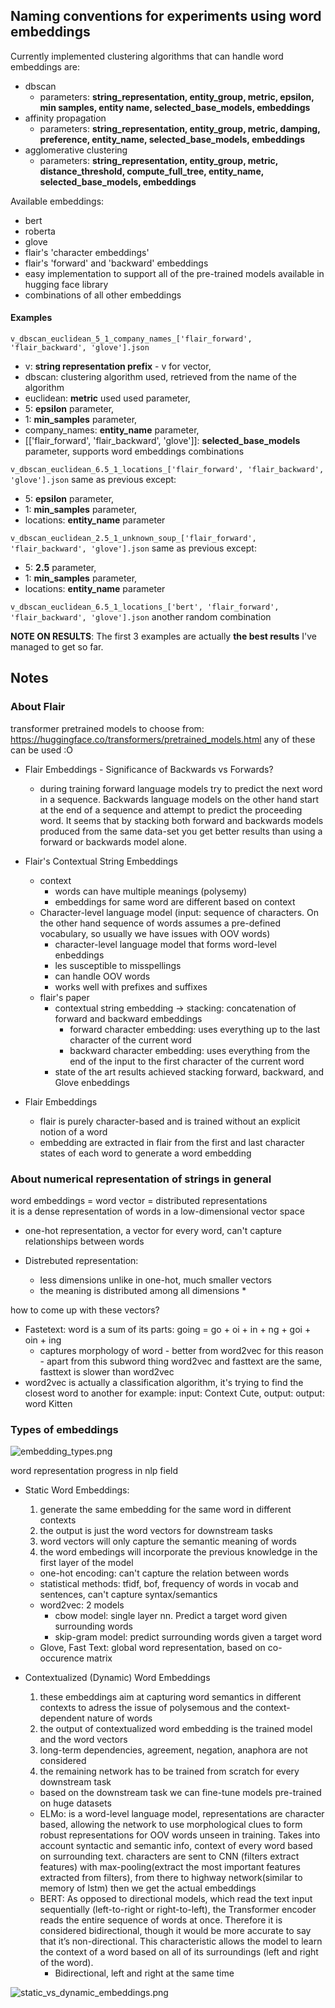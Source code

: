 ## Naming conventions for experiments using word embeddings

Currently implemented clustering algorithms that can handle word embeddings are:
* dbscan
    * parameters: **string_representation, entity_group, metric, epsilon, min samples, 
    entity name, selected_base_models, embeddings**
* affinity propagation
    * parameters: **string_representation, entity_group, metric, damping, preference,
    entity_name, selected_base_models, embeddings**
* agglomerative clustering
    * parameters: **string_representation, entity_group, metric, distance_threshold, 
    compute_full_tree, entity_name, selected_base_models, embeddings**

Available embeddings:
* bert
* roberta
* glove
* flair's 'character embeddings'
* flair's 'forward' and 'backward' embeddings
* easy implementation to support all of the pre-trained models available in 
hugging face library
* combinations of all other embeddings

#### Examples
```v_dbscan_euclidean_5_1_company_names_['flair_forward', 'flair_backward', 'glove'].json```
* v: **string representation prefix** - v for vector,
* dbscan: clustering algorithm used, retrieved from the name of the algorithm
* euclidean: **metric** used used parameter,
* 5: **epsilon** parameter,
* 1: **min_samples** parameter,
* company_names: **entity_name** parameter,
* [['flair_forward', 'flair_backward', 'glove']]: **selected_base_models** parameter,
supports word embeddings combinations


```v_dbscan_euclidean_6.5_1_locations_['flair_forward', 'flair_backward', 'glove'].json```
same as previous except:
* 5: **epsilon** parameter,
* 1: **min_samples** parameter,
* locations: **entity_name** parameter


```v_dbscan_euclidean_2.5_1_unknown_soup_['flair_forward', 'flair_backward', 'glove'].json```
same as previous except:
* 5: **2.5** parameter,
* 1: **min_samples** parameter,
* locations: **entity_name** parameter



```v_dbscan_euclidean_6.5_1_locations_['bert', 'flair_forward', 'flair_backward', 'glove'].json```
another random combination

**NOTE ON RESULTS**: The first 3 examples are actually **the best results** I've managed to get so far.


## Notes

### About Flair
transformer pretrained models to choose from: https://huggingface.co/transformers/pretrained_models.html
any of these can be used   :O
* Flair Embeddings - Significance of Backwards vs Forwards?
    * during training forward language models try to predict the next word in a 
    sequence. Backwards language models on the other hand start at the end of a sequence and attempt to predict the
    proceeding word. It seems that by stacking both forward and backwards models produced from the same data-set you 
    get better results than using a forward or backwards model alone.
    
 * Flair's Contextual String Embeddings
    * context
        * words can have multiple meanings (polysemy)
        * embeddings for same word are different based on context
    * Character-level language model (input: sequence of characters. On the other hand sequence of words assumes 
    a pre-defined vocabulary, so usually we have issues with OOV words)
        * character-level language model that forms word-level enbeddings
        * les susceptible to misspellings
        * can handle OOV words
        * works well with prefixes and suffixes
    * flair's paper
        * contextual string embedding -> stacking: concatenation of forward and backward embeddings
            * forward character embedding: uses everything up to the last character of the current word
            * backward character embedding: uses everything from the end of the input to the first character of the 
            current word
        * state of the art results achieved stacking forward, backward, and Glove enbeddings
 * Flair Embeddings
    * flair is purely character-based and is trained without an explicit notion of a word
    * embedding are extracted in flair from the first and last character states of each word to generate a word embedding
 
        
### About numerical representation of strings in general
word embeddings = word vector = distributed representations    
it is a dense representation of words in a low-dimensional vector space   
 
* one-hot representation, a vector for every word, can't capture relationships between words

* Distrebuted representation:
    * less dimensions unlike in one-hot, much smaller vectors 
    * the meaning is distributed among all dimensions *
    
how to come up with these vectors?    
* Fastetext: word is a sum of its parts: going = go + oi + in + ng + goi + oin + ing
    * captures morphology of word - better from word2vec for this reason - apart from this subword thing word2vec and 
    fasttext are the same, fasttext is slower than word2vec
* word2vec is actually a classification algorithm, it's trying to find the closest word to another
for example: input: Context Cute, output: output: word Kitten

### Types of embeddings

![embedding_types.png](../media/embedding_types.png)

word representation progress in nlp field
* Static Word Embeddings:
    1. generate the same embedding for the same word in different contexts
    2. the output is just the word vectors for downstream tasks
    3. word vectors will only capture the semantic meaning of words
    4. the word embedings will incorporate the previous knowledge in the first layer of the model 
    * one-hot encoding: can't capture the relation between words
    * statistical methods: tfidf, bof, frequency of words in vocab and sentences, can't capture syntax/semantics
    * word2vec: 2 models
        * cbow model: single layer nn. Predict a target word given surrounding words
        * skip-gram model:  predict surrounding words given a target word
    * Glove, Fast Text: global word representation, based on co-occurence matrix

* Contextualized (Dynamic) Word Embeddings
    1. these embeddings aim at capturing word semantics in different contexts to adress the issue of polysemous and
    the context-dependent nature of words
    2. the output of contextualized word embedding is the trained model and the word vectors
    3. long-term dependencies, agreement, negation, anaphora are not considered
    4. the remaining network has to be trained from scratch for every downstream task
    * based on the downstream task we can fine-tune models pre-trained on huge datasets
    * ELMo: is a word-level language model, representations are character based, allowing the network to use
     morphological clues to form robust
    representations for OOV words unseen in training. Takes into account syntactic and semantic info, 
    context of every word based on surrounding text. characters are sent to CNN (filters extract features) 
    with max-pooling(extract the most important features extracted from filters), from there 
    to highway network(similar to memory of lstm) then we get the actual embeddings
    * BERT: As opposed to directional models, which read the text input sequentially (left-to-right or right-to-left), 
    the Transformer encoder reads the entire sequence of words at once. Therefore it is considered bidirectional, 
    though it would be more accurate to say that it’s non-directional. This characteristic allows the model to learn 
    the context of a word based on all of its surroundings (left and right of the word).
        * Bidirectional, left and right at the same time
    
![static_vs_dynamic_embeddings.png](../media/static_vs_dynamic_embeddings.png)

